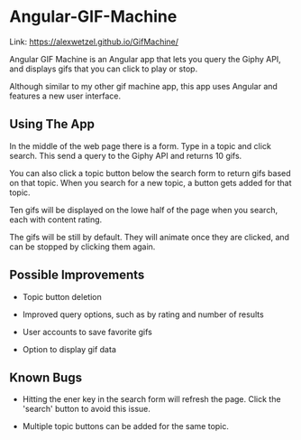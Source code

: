 # Angular-GIF-Machine

Link: https://alexwetzel.github.io/GifMachine/

Angular GIF Machine is an Angular app that lets you query the Giphy API, and displays gifs that you can click to play or stop.

Although similar to my other gif machine app, this app uses Angular and features a new user interface.

## Using The App

In the middle of the web page there is a form. Type in a topic and click search. This send a query to the Giphy API and returns 10 gifs.

You can also click a topic button below the search form to return gifs based on that topic. When you search for a new topic, a button gets added for that topic.

Ten gifs will be displayed on the lowe half of the page when you search, each with content rating.

The gifs will be still by default. They will animate once they are clicked, and can be stopped by clicking them again.

## Possible Improvements

- Topic button deletion

- Improved query options, such as by rating and number of results

- User accounts to save favorite gifs

- Option to display gif data

## Known Bugs

- Hitting the ener key in the search form will refresh the page. Click the 'search' button to avoid this issue.

- Multiple topic buttons can be added for the same topic.
